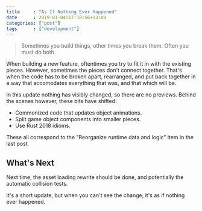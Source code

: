 ```yaml
---
title     : "As If Nothing Ever Happened"
date      : 2019-01-04T17:18:56+13:00
categories: ["post"]
tags      : ["development"]
---
```


> Sometimes you build things, other times you break them. Often you must do both.

When building a new feature, oftentimes you try to fit it in with the existing pieces. However, sometimes the pieces don't connect together. That's when the code has to be broken apart, rearranged, and put back together in a way that accomodates everything that was, and that which will be.

In this update nothing has visibly changed, so there are no previews. Behind the scenes however, these bits have shifted:

* Commonized code that updates object animations.
* Split game object components into smaller pieces.
* Use Rust 2018 idioms.

These all correspond to the "Reorganize runtime data and logic" item in the last post.

## What's Next

Next time, the asset loading rewrite should be done, and potentially the automatic collision tests.

It's a short update, but when you can't see the change, it's as if nothing ever happened.
